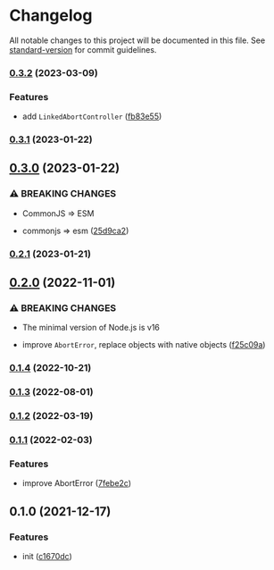 # Changelog

All notable changes to this project will be documented in this file. See [standard-version](https://github.com/conventional-changelog/standard-version) for commit guidelines.

### [0.3.2](https://github.com/BlackGlory/extra-abort/compare/v0.3.1...v0.3.2) (2023-03-09)


### Features

* add `LinkedAbortController` ([fb83e55](https://github.com/BlackGlory/extra-abort/commit/fb83e55a690fdd5d9d8ae29e5c614a7d2b1f2b31))

### [0.3.1](https://github.com/BlackGlory/extra-abort/compare/v0.3.0...v0.3.1) (2023-01-22)

## [0.3.0](https://github.com/BlackGlory/extra-abort/compare/v0.2.1...v0.3.0) (2023-01-22)


### ⚠ BREAKING CHANGES

* CommonJS => ESM

* commonjs => esm ([25d9ca2](https://github.com/BlackGlory/extra-abort/commit/25d9ca2d43c31016d5e93891e6452dbc843e6342))

### [0.2.1](https://github.com/BlackGlory/extra-abort/compare/v0.2.0...v0.2.1) (2023-01-21)

## [0.2.0](https://github.com/BlackGlory/extra-abort/compare/v0.1.4...v0.2.0) (2022-11-01)


### ⚠ BREAKING CHANGES

* The minimal version of Node.js is v16

* improve `AbortError`, replace objects with native objects ([f25c09a](https://github.com/BlackGlory/extra-abort/commit/f25c09a372a17ff7b09f2bb1018fe324a3ad2226))

### [0.1.4](https://github.com/BlackGlory/extra-abort/compare/v0.1.3...v0.1.4) (2022-10-21)

### [0.1.3](https://github.com/BlackGlory/extra-abort/compare/v0.1.2...v0.1.3) (2022-08-01)

### [0.1.2](https://github.com/BlackGlory/extra-abort/compare/v0.1.1...v0.1.2) (2022-03-19)

### [0.1.1](https://github.com/BlackGlory/extra-abort/compare/v0.1.0...v0.1.1) (2022-02-03)


### Features

* improve AbortError ([7febe2c](https://github.com/BlackGlory/extra-abort/commit/7febe2ca3ce73d5cdf25e199636dfd450b7f06d9))

## 0.1.0 (2021-12-17)


### Features

* init ([c1670dc](https://github.com/BlackGlory/extra-abort/commit/c1670dc8816e447810c302c4dcee70b483e807d5))
